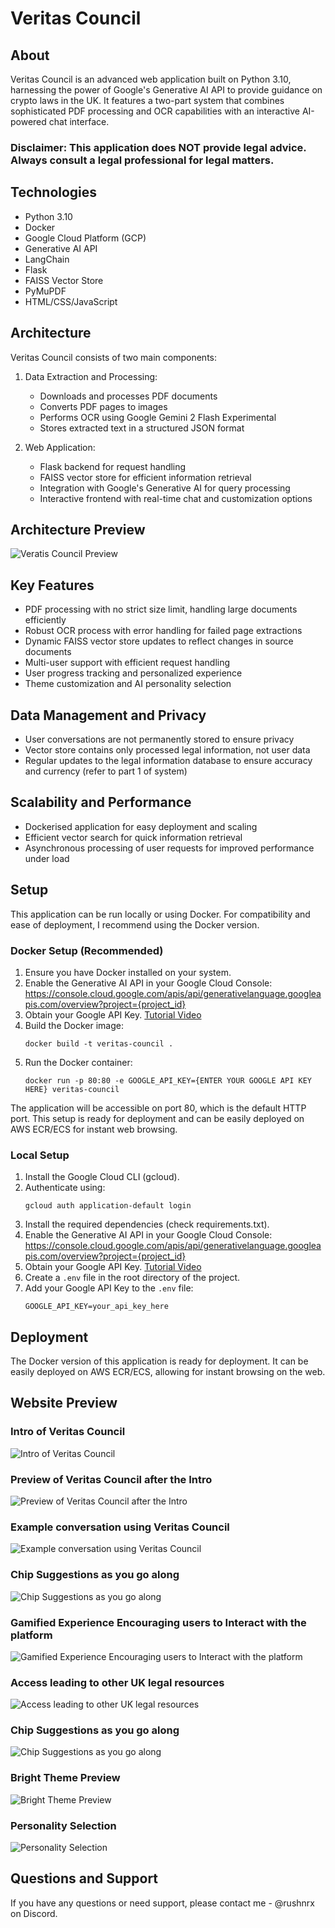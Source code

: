 # Veritas Council

## About

Veritas Council is an advanced web application built on Python 3.10, harnessing the power of Google's Generative AI API to provide guidance on crypto laws in the UK. It features a two-part system that combines sophisticated PDF processing and OCR capabilities with an interactive AI-powered chat interface.

### Disclaimer: This application does NOT provide legal advice. Always consult a legal professional for legal matters.

## Technologies

- Python 3.10 
- Docker
- Google Cloud Platform (GCP)
- Generative AI API
- LangChain
- Flask
- FAISS Vector Store
- PyMuPDF
- HTML/CSS/JavaScript

## Architecture

Veritas Council consists of two main components:

1. Data Extraction and Processing:
   - Downloads and processes PDF documents
   - Converts PDF pages to images
   - Performs OCR using Google Gemini 2 Flash Experimental
   - Stores extracted text in a structured JSON format

2. Web Application:
   - Flask backend for request handling
   - FAISS vector store for efficient information retrieval
   - Integration with Google's Generative AI for query processing
   - Interactive frontend with real-time chat and customization options

## Architecture Preview
![Veratis Council Preview](architecture/architecture.png "The architecture of Veratis Council")

## Key Features

- PDF processing with no strict size limit, handling large documents efficiently
- Robust OCR process with error handling for failed page extractions
- Dynamic FAISS vector store updates to reflect changes in source documents
- Multi-user support with efficient request handling
- User progress tracking and personalized experience
- Theme customization and AI personality selection

## Data Management and Privacy

- User conversations are not permanently stored to ensure privacy
- Vector store contains only processed legal information, not user data
- Regular updates to the legal information database to ensure accuracy and currency (refer to part 1 of system)

## Scalability and Performance

- Dockerised application for easy deployment and scaling
- Efficient vector search for quick information retrieval
- Asynchronous processing of user requests for improved performance under load

## Setup

This application can be run locally or using Docker. For compatibility and ease of deployment, I recommend using the Docker version.

### Docker Setup (Recommended)

1. Ensure you have Docker installed on your system.
2. Enable the Generative AI API in your Google Cloud Console:
   https://console.cloud.google.com/apis/api/generativelanguage.googleapis.com/overview?project={project_id}
3. Obtain your Google API Key. [Tutorial Video](https://www.youtube.com/watch?v=brCkpzAD0gc)
4. Build the Docker image:
   ```
   docker build -t veritas-council .
   ```
5. Run the Docker container:
   ```
   docker run -p 80:80 -e GOOGLE_API_KEY={ENTER YOUR GOOGLE API KEY HERE} veritas-council
   ```

The application will be accessible on port 80, which is the default HTTP port. This setup is ready for deployment and can be easily deployed on AWS ECR/ECS for instant web browsing.

### Local Setup

1. Install the Google Cloud CLI (gcloud).
2. Authenticate using:
   ```
   gcloud auth application-default login
   ```
3. Install the required dependencies (check requirements.txt).
4. Enable the Generative AI API in your Google Cloud Console:
   https://console.cloud.google.com/apis/api/generativelanguage.googleapis.com/overview?project={project_id}
5. Obtain your Google API Key. [Tutorial Video](https://www.youtube.com/watch?v=brCkpzAD0gc)
6. Create a `.env` file in the root directory of the project.
7. Add your Google API Key to the `.env` file:
   ```
   GOOGLE_API_KEY=your_api_key_here
   ```

## Deployment

The Docker version of this application is ready for deployment. It can be easily deployed on AWS ECR/ECS, allowing for instant browsing on the web.

## Website Preview
### Intro of Veritas Council
![Intro of Veritas Council](preview/intro.png "The landing page of Veratis Council")
### Preview of Veritas Council after the Intro
![Preview of Veritas Council after the Intro](preview/landingchat.png "Preview of Veratis Council")
### Example conversation using Veritas Council
![Example conversation using Veritas Council](preview/examplechat.png "Example conversation using Veratis Council")
### Chip Suggestions as you go along
![Chip Suggestions as you go along](preview/defaultchips.png "Chip Suggestions as you go along")
### Gamified Experience Encouraging users to Interact with the platform
![Gamified Experience Encouraging users to Interact with the platform](preview/progress.png "Gamified Experience Encouraging users to Interact with the platform")
### Access leading to other UK legal resources
![Access leading to other UK legal resources](preview/legalresources.png "Access leading to other UK legal resources")
### Chip Suggestions as you go along
![Chip Suggestions as you go along](preview/legalresources.png "Chip Suggestions as you go along")
### Bright Theme Preview
![Bright Theme Preview](preview/brighttheme.png "Bright Theme Preview")
### Personality Selection
![Personality Selection](preview/personality.png "Personality Selection")


## Questions and Support

If you have any questions or need support, please contact me - @rushnrx on Discord.